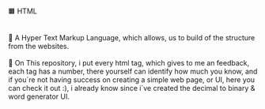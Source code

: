 🟧 HTML<br><br>

🔰 A Hyper Text Markup Language, which allows, us to build of the structure from the websites. <br><br>
🔰 On This repository, i put every html tag, which gives to me an feedback, each tag has a number, there yourself can identify how much you know, and if you´re not having success on creating a simple web page, or UI, here you can check it out :), i already know since i´ve created the decimal to binary & word generator UI.
